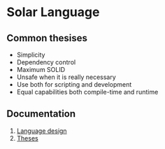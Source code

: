 # Solar Language
## Common thesises
* Simplicity
* Dependency control
* Maximum SOLID
* Unsafe when it is really necessary
* Use both for scripting and development
* Equal capabilities both compile-time and runtime

## Documentation
1. [Language design](docs/language-design.md)
2. [Theses](docs/theses.md)
